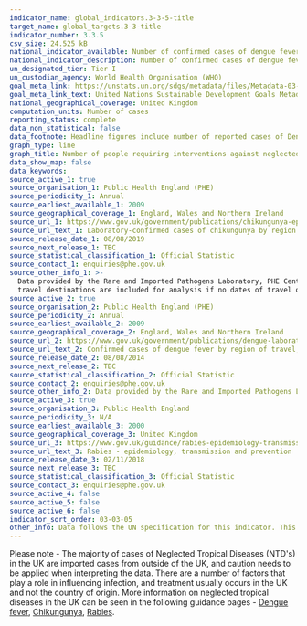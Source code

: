 ```yaml
---
indicator_name: global_indicators.3-3-5-title
target_name: global_targets.3-3-title
indicator_number: 3.3.5
csv_size: 24.525 kB
national_indicator_available: Number of confirmed cases of dengue fever, chikungunya and rabies
national_indicator_description: Number of confirmed cases of dengue fever and chikungunya in England, Wales and Northern Ireland, and the number of confirmed cases of rabies in the UK. 
un_designated_tier: Tier I
un_custodian_agency: World Health Organisation (WHO)
goal_meta_link: https://unstats.un.org/sdgs/metadata/files/Metadata-03-03-05.pdf
goal_meta_link_text: United Nations Sustainable Development Goals Metadata (PDF 390 KB)
national_geographical_coverage: United Kingdom
computation_units: Number of cases
reporting_status: complete
data_non_statistical: false
data_footnote: Headline figures include number of reported cases of Dengue Fever and Chikungunya for England, Wales and Northern Ireland only. UK figures for Rabies can be seen when selected from the Type of NTD field.
graph_type: line
graph_title: Number of people requiring interventions against neglected tropical diseases
data_show_map: false
data_keywords:
source_active_1: true
source_organisation_1: Public Health England (PHE)
source_periodicity_1: Annual
source_earliest_available_1: 2009
source_geographical_coverage_1: England, Wales and Northern Ireland
source_url_1: https://www.gov.uk/government/publications/chikungunya-epidemiology-in-england-wales-and-northern-ireland
source_url_text_1: Laboratory-confirmed cases of chikungunya by region of travel, England, Wales and Northern Ireland - 2009 to 2014
source_release_date_1: 08/08/2019
source_next_release_1: TBC
source_statistical_classification_1: Official Statistic
source_contact_1: enquiries@phe.gov.uk
source_other_info_1: >-
  Data provided by the Rare and Imported Pathogens Laboratory, PHE Centre for Emergency Preparedness and Reponse, Porton Down. Note that the totals in the table are higher than the total number of cases stated in the report as some cases travelled to more than one country. All possible
  travel destinations are included for analysis if no dates of travel or onset have been stated; in reality a case is likely to have acquired his/her infection in only one country.
source_active_2: true
source_organisation_2: Public Health England (PHE)
source_periodicity_2: Annual
source_earliest_available_2: 2009
source_geographical_coverage_2: England, Wales and Northern Ireland
source_url_2: https://www.gov.uk/government/publications/dengue-laboratory-confirmed-cases-in-england-wales-and-northern-ireland
source_url_text_2: Confirmed cases of dengue fever by region of travel, England, Wales and Northern Ireland - 2009 to 2014
source_release_date_2: 08/08/2014
source_next_release_2: TBC
source_statistical_classification_2: Official Statistic
source_contact_2: enquiries@phe.gov.uk
source_other_info_2: Data provided by the Rare and Imported Pathogens Laboratory, PHE Porton and collated by the Travel and Migrant Health Section.
source_active_3: true
source_organisation_3: Public Health England
source_periodicity_3: N/A
source_earliest_available_3: 2000
source_geographical_coverage_3: United Kingdom
source_url_3: https://www.gov.uk/guidance/rabies-epidemiology-transmission-and-prevention
source_url_text_3: Rabies - epidemiology, transmission and prevention
source_release_date_3: 02/11/2018
source_next_release_3: TBC
source_statistical_classification_3: Official Statistic
source_contact_3: enquiries@phe.gov.uk
source_active_4: false
source_active_5: false
source_active_6: false
indicator_sort_order: 03-03-05
other_info: Data follows the UN specification for this indicator. This indicator has been identified in collaboration with topic experts.
---
```

Please note - The majority of cases of Neglected Tropical Diseases (NTD's) in the UK are imported cases from outside of the UK, and caution needs to be applied when interpreting the data. There are a number of factors that play a role in influencing infection, and treatment usually occurs in the UK and not the country of origin. More information on neglected tropical diseases in the UK can be seen in the following guidance pages - [Dengue fever](https://www.gov.uk/government/collections/dengue-fever-guidance-data-and-analysis), [Chikungunya](https://www.gov.uk/guidance/chikungunya), [Rabies](https://www.gov.uk/guidance/rabies-epidemiology-transmission-and-prevention).